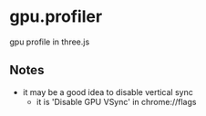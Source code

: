 gpu.profiler
============

gpu profile in three.js

## Notes
* it may be a good idea to disable vertical sync
  * it is 'Disable GPU VSync' in chrome://flags